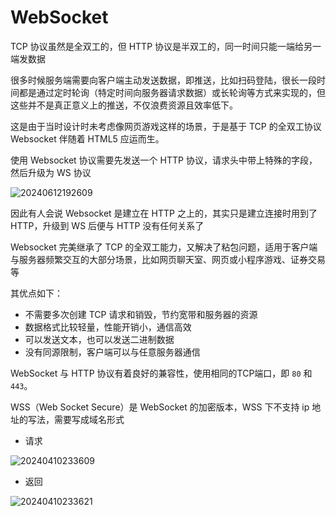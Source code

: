 # WebSocket

TCP 协议虽然是全双工的，但 HTTP 协议是半双工的，同一时间只能一端给另一端发数据

很多时候服务端需要向客户端主动发送数据，即推送，比如扫码登陆，很长一段时间都是通过定时轮询（特定时间向服务器请求数据）或长轮询等方式来实现的，但这些并不是真正意义上的推送，不仅浪费资源且效率低下。

这是由于当时设计时未考虑像网页游戏这样的场景，于是基于 TCP 的全双工协议 Websocket 伴随着 HTML5 应运而生。

使用 Websocket 协议需要先发送一个 HTTP 协议，请求头中带上特殊的字段，然后升级为 WS 协议

![20240612192609](https://image.zuoright.com/20240612192609.png)

因此有人会说 Websocket 是建立在 HTTP 之上的，其实只是建立连接时用到了 HTTP，升级到 WS 后便与 HTTP 没有任何关系了

Websocket 完美继承了 TCP 的全双工能力，又解决了粘包问题，适用于客户端与服务器频繁交互的大部分场景，比如网页聊天室、网页或小程序游戏、证券交易等

其优点如下：

- 不需要多次创建 TCP 请求和销毁，节约宽带和服务器的资源
- 数据格式比较轻量，性能开销小，通信高效
- 可以发送文本，也可以发送二进制数据
- 没有同源限制，客户端可以与任意服务器通信

WebSocket 与 HTTP 协议有着良好的兼容性，使用相同的TCP端口，即 `80` 和 `443`。

WSS（Web Socket Secure）是 WebSocket 的加密版本，WSS 下不支持 ip 地址的写法，需要写成域名形式

- 请求

![20240410233609](https://image.zuoright.com/20240410233609.png)

- 返回

![20240410233621](https://image.zuoright.com/20240410233621.png)
